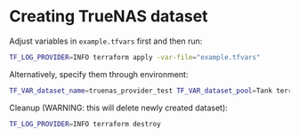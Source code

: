 # Creating TrueNAS dataset

Adjust variables in `example.tfvars` first and then run:

```bash
TF_LOG_PROVIDER=INFO terraform apply -var-file="example.tfvars"
```

Alternatively, specify them through environment:

```bash
TF_VAR_dataset_name=truenas_provider_test TF_VAR_dataset_pool=Tank terraform apply
```

Cleanup (WARNING: this will delete newly created dataset):

```bash
TF_LOG_PROVIDER=INFO terraform destroy
```